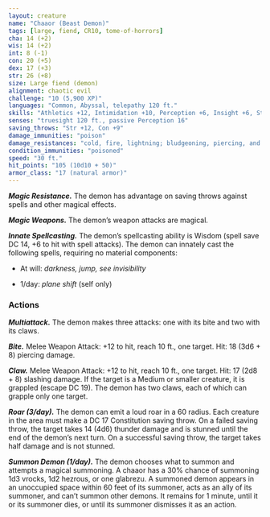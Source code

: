 ```yaml
---
layout: creature
name: "Chaaor (Beast Demon)"
tags: [large, fiend, CR10, tome-of-horrors]
cha: 14 (+2)
wis: 14 (+2)
int: 8 (-1)
con: 20 (+5)
dex: 17 (+3)
str: 26 (+8)
size: Large fiend (demon)
alignment: chaotic evil
challenge: "10 (5,900 XP)"
languages: "Common, Abyssal, telepathy 120 ft."
skills: "Athletics +12, Intimidation +10, Perception +6, Insight +6, Stealth +7"
senses: "truesight 120 ft., passive Perception 16"
saving_throws: "Str +12, Con +9"
damage_immunities: "poison"
damage_resistances: "cold, fire, lightning; bludgeoning, piercing, and slashing from nonmagical weapons"
condition_immunities: "poisoned"
speed: "30 ft."
hit_points: "105 (10d10 + 50)"
armor_class: "17 (natural armor)"
---
```


***Magic Resistance.*** The demon has advantage on saving throws against
spells and other magical effects.

***Magic Weapons.*** The demon’s weapon attacks are magical.

***Innate Spellcasting.*** The demon’s spellcasting ability is Wisdom (spell
save DC 14, +6 to hit with spell attacks). The demon can innately cast the
following spells, requiring no material components:

* At will: <i>darkness, jump, see invisibility</i>

* 1/day: <i>plane shift</i> (self only)

### Actions

***Multiattack.*** The demon makes three attacks: one with its bite and two
with its claws.

***Bite.*** Melee Weapon Attack: +12 to hit, reach 10 ft., one target. Hit: 18 (3d6 + 8) piercing damage.

***Claw.*** Melee Weapon Attack: +12 to hit, reach 10 ft., one target. Hit: 17 (2d8 + 8) slashing damage. If the target is a Medium or smaller creature, it is grappled (escape DC 19). The demon has two claws, each of which can grapple only one target.

***Roar (3/day).*** The demon can emit a loud roar in a 60 radius. Each
creature in the area must make a DC 17 Constitution saving throw. On
a failed saving throw, the target takes 14 (4d6) thunder damage and is
stunned until the end of the demon’s next turn. On a successful saving
throw, the target takes half damage and is not stunned.

***Summon Demon (1/day).*** The demon chooses what to summon and
attempts a magical summoning. A chaaor has a 30% chance of summoning
1d3 vrocks, 1d2 hezrous, or one glabrezu. A summoned demon appears in an unoccupied space within 60 feet of its summoner, acts as an ally of its summoner, and can’t summon other
demons. It remains for 1 minute, until it or its summoner dies, or until its
summoner dismisses it as an action.
